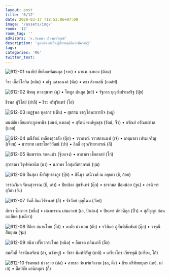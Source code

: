 ```yaml
---
layout: post
title: '6/12'
date: 2020-03-17 T18:52:06+07:00
image: '/assets/img/'
room: '12'
room_tag: ''
advisors: 'อ.วันทนา เรืองพรวิสุทธ์'
description: 'ลูกบดินทรเป็นผู้ประพฤติดีและมีความรู้'
tags:
categories: 'M6'
twitter_text:
---
```

![612-01](https://res.cloudinary.com/dbruw74ms/image/upload/r_8,c_fit,w_760/v1584451348/612-01_drxvbk.png)
ชนาธิป ชัยดิลกพัฒนกุล (จาย) • มานพ กงทอง (ต้อม)

วีระ เอื้อวิไลจิต (หลิม) • ณัฐ แสงอนงค์ (นัด) • คธา สิงหเสนี (กอล์ฟ)

![612-02](https://res.cloudinary.com/dbruw74ms/image/upload/r_8,c_fit,w_760/v1584451382/612-02_hrql2w.png)
พิษณุ พวงสุนทร (นุ) • ไพบูล ตันกูล (แย้) • รัฐกาล บุญส่งประเสริฐ (ปุ้ย)

ธีรพล ภู่วิไลย์ (สำลี) • ธีระ ศรีสุรินทร์ (โอ๋)

![612-03](https://res.cloudinary.com/dbruw74ms/image/upload/r_8,c_fit,w_760/v1584451325/612-03_m8ouxr.png)
เชฏฐพล หุดากร (เต็น) • สุธรรม ชาญโลหะการกิจ (หมู)

มนต์ชัย เลี่ยมตระกูลพานิช (มนต์, แหลม) • สุรัตน์ พงศ์พูลสุข (รัตน์, จิ๋ว) • กรัณย์ อรัณยะปาล (บอย)

![612-04](https://res.cloudinary.com/dbruw74ms/image/upload/r_8,c_fit,w_760/v1584451345/612-04_dx59en.png)
มณีรัตน์ เหลืองสุวาลัย (ตุ๊ก) • วราภรณ์ วราสถานนท์ (เจ้) • เกตุมาลา เปรมเจริญ (เจี๊ยบ) • มารยาท เตชะโชควิวัฒน์ (ปา) • ลิลลี่ อรุณวิทยาภรณ์ (ลี่)

![612-05](https://res.cloudinary.com/dbruw74ms/image/upload/r_8,c_fit,w_760/v1584451317/612-05_uawzio.png)
พิมพรรณ รอดแก้ว (จุ๊บแจง) • อาภากร เชื้ออาลย์ (ไก่)

สุวรรณา วิรุฬห์พานิช (นา) • นภาพร โกสุมวัชราภรณ์ (บุ๋ม)

![612-06](https://res.cloudinary.com/dbruw74ms/image/upload/r_8,c_fit,w_760/v1584451348/612-06_fmdrgs.png)
ปิ่นสุดา ชัยวิสุทธางกูร (ปุ้ย) • สินีนุช เสนีวงศ์ ณ อยุธยา (ชี, ก้อย)

วรรณวิมล รัตนสุวรรณ (บี, เต่า) • ปิยะธิดา สุขจันทร์ (ตุ๊ก) • ธารกมล ป้อมน้อย (จูน) • อรดี พรสุวิชา (ฮ้ง)


![612-07](https://res.cloudinary.com/dbruw74ms/image/upload/r_8,c_fit,w_760/v1584451415/612-07_hfipko.png)
วันดี ลิมะวิรัชพงษ์ (ลี) • รัชวัลย์ บุญโฉม (วัลย์)

ภัทรา ซึ้งถาวร (หนึ่ง) • ผ่องพรรณ เสมอวงษ์ (เอ, ป้าผ่อง) • ปิยะพร อัศวดีกุล (ปิ๋ว) • สุกัญญา อ่อนละเอียด (เหมียว)

![612-08](https://res.cloudinary.com/dbruw74ms/image/upload/r_8,c_fit,w_760/v1584451399/612-08_l3ehi2.png)
ปิติยา สมานไทย (ไก่) • ละมัย ม่วงเอม (มัย) • รวิพิมย์ ภู่สันติสัมพันธ์ (ตุ๊ก) • วารุณี สืบยุบล (จุ๋ม)

![612-09](https://res.cloudinary.com/dbruw74ms/image/upload/r_8,c_fit,w_760/v1584451414/612-09_sekrpa.png)
สนิท เปรี้ยวกระโทก (หนิด) • ลือเขต กลิ่นมาลี (ลือ)

สมศักดิ์ จิรานันตรัตน์ (อ๋า, หวังหยู่) • วัชรา พิมพ์หิรัญ (ชาติ) • เกรียงไกร เจียรพุฒิ (เกรียง, โก้)

![612-10](https://res.cloudinary.com/dbruw74ms/image/upload/r_8,c_fit,w_760/v1584451411/612-10_jvutu1.png)
รัชตพนธ์ ม่วงสวย (ต่อ) • สายชล จันทร์แจ้งงาม (ชล, ติ่ง) • ธีระ ตรีทิพยบุตร (เกย์, เก่เก้) • ศิลป์ชัย มานิกบุตร (กี้)
